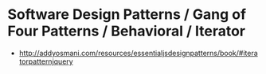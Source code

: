 # Software Design Patterns / Gang of Four Patterns / Behavioral / Iterator

* http://addyosmani.com/resources/essentialjsdesignpatterns/book/#iteratorpatternjquery

